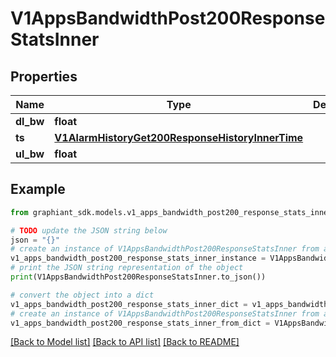 # V1AppsBandwidthPost200ResponseStatsInner


## Properties

Name | Type | Description | Notes
------------ | ------------- | ------------- | -------------
**dl_bw** | **float** |  | [optional] 
**ts** | [**V1AlarmHistoryGet200ResponseHistoryInnerTime**](V1AlarmHistoryGet200ResponseHistoryInnerTime.md) |  | [optional] 
**ul_bw** | **float** |  | [optional] 

## Example

```python
from graphiant_sdk.models.v1_apps_bandwidth_post200_response_stats_inner import V1AppsBandwidthPost200ResponseStatsInner

# TODO update the JSON string below
json = "{}"
# create an instance of V1AppsBandwidthPost200ResponseStatsInner from a JSON string
v1_apps_bandwidth_post200_response_stats_inner_instance = V1AppsBandwidthPost200ResponseStatsInner.from_json(json)
# print the JSON string representation of the object
print(V1AppsBandwidthPost200ResponseStatsInner.to_json())

# convert the object into a dict
v1_apps_bandwidth_post200_response_stats_inner_dict = v1_apps_bandwidth_post200_response_stats_inner_instance.to_dict()
# create an instance of V1AppsBandwidthPost200ResponseStatsInner from a dict
v1_apps_bandwidth_post200_response_stats_inner_from_dict = V1AppsBandwidthPost200ResponseStatsInner.from_dict(v1_apps_bandwidth_post200_response_stats_inner_dict)
```
[[Back to Model list]](../README.md#documentation-for-models) [[Back to API list]](../README.md#documentation-for-api-endpoints) [[Back to README]](../README.md)


